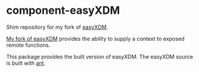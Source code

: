 component-easyXDM
=================

Shim repository for my fork of [easyXDM](https://github.com/oyvindkinsey/easyXDM).

[My fork of easyXDM](https://github.com/nevans54/easyXDM) provides the ability to supply a context to exposed remote functions.

This package provides the built version of easyXDM. The easyXDM source is built with [ant](https://github.com/apache/ant).
